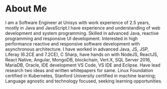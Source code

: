 # About Me
I am a Software Engineer at Unisys with work experience of 2.5 years, mostly in Java and JavaScript.I have experience and understanding of web development and system programming. Skilled in advanced Java, reactive programming and responsive UI development. Interested in high performance reactive and responsive software development with asynchronous architecture.
I have worked in advanced Java, JS, JSP, Liferay (6.2CE and 7.2CE), C Sharp, have hands on with NodeJS, ReactJS, React Native, Angular, MongoDB, blockchain<hyper-ledger and etherium>, Vert.X, SQL Server 2016, MariaDB, Oracle, IDE development VS Code, VS IDE and Eclipse. Have lead research two ideas and written whitepapers for same. Linux Foundation certified in Kubernetes, Stanford University certified in machine learning; Language agnostic and technology focused, seeking learning opportunities.
